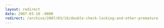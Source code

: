 ```yaml
---
layout: redirect
date: 2007-03-18 -0800
redirect: /archive/2007/03/19/double-check-locking-and-other-premature-optimizations-can-shoot-you.aspx/
---
```

